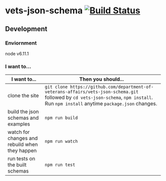 # vets-json-schema [![Build Status](https://travis-ci.org/department-of-veterans-affairs/vets-json-schema.svg?branch=master)](https://travis-ci.org/department-of-veterans-affairs/vets-json-schema)

## Development

### Enviornment
node v6.11.1

### I want to...

| I want to... | Then you should... |
| ------------ | ------------------ |
| clone the site | `git clone https://github.com/department-of-veterans-affairs/vets-json-schema.git` followed by `cd vets-json-schema`, `npm install`. Run `npm install` anytime `package.json` changes. |
| build the json schemas and examples | `npm run build` |
| watch for changes and rebuild when they happen | `npm run watch` |
| run tests on the built schemas | `npm run test` |
